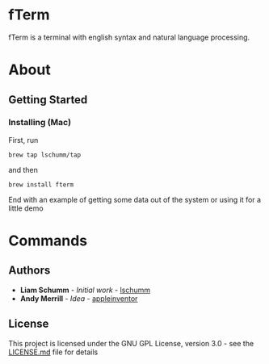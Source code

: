# fTerm

fTerm is a terminal with english syntax and natural language processing.

# About

## Getting Started

### Installing (Mac)

First, run

```
brew tap lschumm/tap
```
and then

```
brew install fterm
```

End with an example of getting some data out of the system or using it for a little demo

# Commands



## Authors

* **Liam Schumm** - *Initial work* - [lschumm](https://github.com/lschumm)
* **Andy Merrill** - *Idea* - [appleinventor](https://github.com/appleinventor)


## License

This project is licensed under the GNU GPL License, version 3.0 - see the [LICENSE.md](LICENSE.md) file for details
